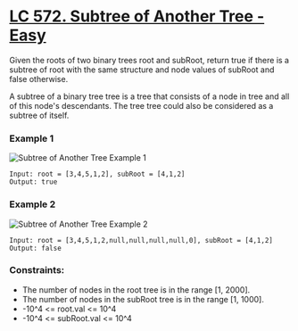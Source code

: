 # [LC 572. Subtree of Another Tree - Easy](https://leetcode.com/problems/subtree-of-another-tree/description/)

Given the roots of two binary trees root and subRoot, return true if there is a subtree of root with the same structure and node values of subRoot and false otherwise.  

A subtree of a binary tree tree is a tree that consists of a node in tree and all of this node's descendants. The tree tree could also be considered as a subtree of itself.  
### Example 1

![Subtree of Another Tree Example 1](https://assets.leetcode.com/uploads/2021/04/28/subtree1-tree.jpg)  

```
Input: root = [3,4,5,1,2], subRoot = [4,1,2]
Output: true
```

### Example 2 

![Subtree of Another Tree Example 2](https://assets.leetcode.com/uploads/2021/04/28/subtree2-tree.jpg)

```
Input: root = [3,4,5,1,2,null,null,null,null,0], subRoot = [4,1,2]
Output: false
```


### Constraints:

- The number of nodes in the root tree is in the range [1, 2000].
- The number of nodes in the subRoot tree is in the range [1, 1000].
- -10^4 <= root.val <= 10^4
- -10^4 <= subRoot.val <= 10^4